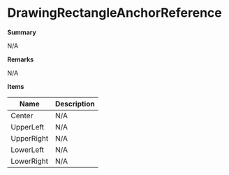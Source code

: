 # DrawingRectangleAnchorReference

**Summary**

N/A

**Remarks**

N/A

**Items**

|Name|Description|
|---|---|
|Center|N/A|
|UpperLeft|N/A|
|UpperRight|N/A|
|LowerLeft|N/A|
|LowerRight|N/A|

